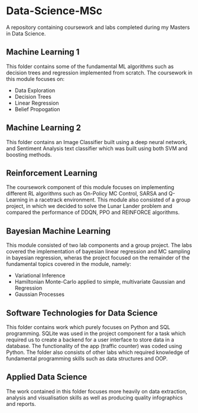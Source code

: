 # Data-Science-MSc
A repository containing coursework and labs completed during my Masters in Data Science.

## Machine Learning 1
This folder contains some of the fundamental ML algorithms such as decision trees and regression implemented from scratch.
The coursework in this module focuses on:
- Data Exploration
- Decision Trees
- Linear Regression
- Belief Propogation

## Machine Learning 2
This folder contains an Image Classifier built using a deep neural network, and Sentiment Analysis text classifier which was built using both SVM and boosting methods.

## Reinforcement Learning
The coursework component of this module focuses on implementing different RL algorithms such as On-Policy MC Control, SARSA and Q-Learning in a racetrack environment. This module also consisted of a group project, in which we decided to solve the Lunar Lander problem and compared the performance of DDQN, PPO and REINFORCE algorithms.

## Bayesian Machine Learning
This module consisted of two lab components and a group project. The labs covered the implementation of bayesian linear regression and MC sampling in bayesian regression, wheras the project focused on the remainder of the fundamental topics covered in the module, namely:
- Variational Inference
- Hamiltonian Monte-Carlo applied to simple, multivariate Gaussian and Regression
- Gaussian Processes

## Software Technologies for Data Science
This folder contains work which purely focuses on Python and SQL programming. SQLite was used in the project component for a task which required us to create a backend for a user interface to store data in a database. The functionality of the app (traffic counter) was coded using Python. The folder also consists of other labs which required knowledge of fundamental programming skills such as data structures and OOP.

## Applied Data Science
The work contained in this folder focuses more heavily on data extraction, analysis and visualisation skills as well as producing quality infographics and reports.
